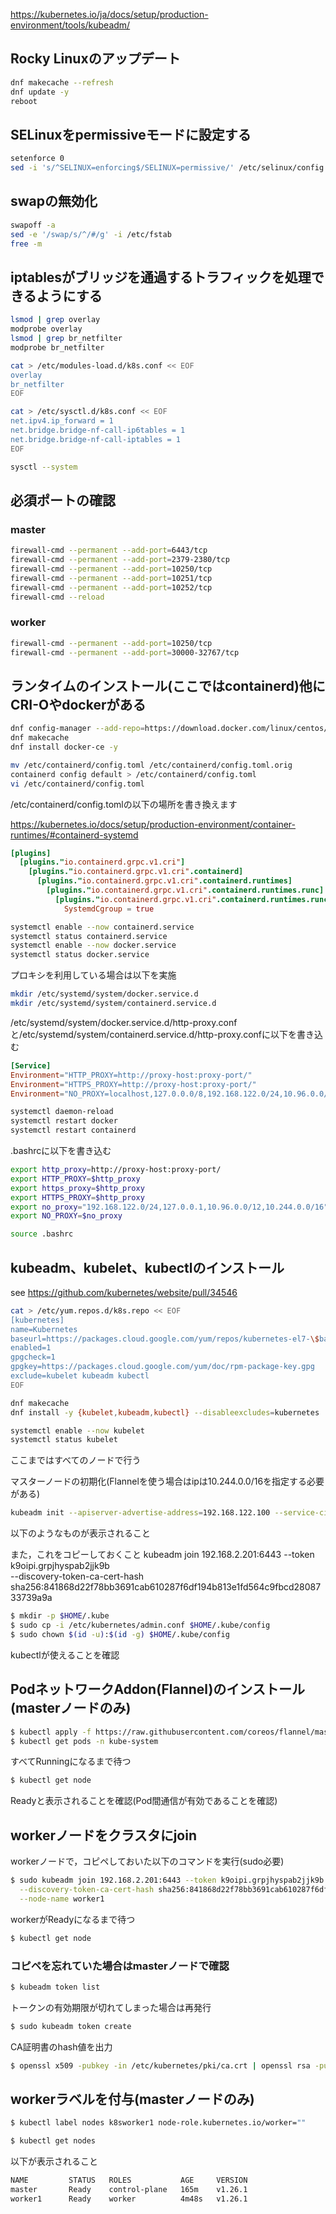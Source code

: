 https://kubernetes.io/ja/docs/setup/production-environment/tools/kubeadm/

## Rocky Linuxのアップデート

```sh
dnf makecache --refresh
dnf update -y
reboot
```

## SELinuxをpermissiveモードに設定する

```sh
setenforce 0
sed -i 's/^SELINUX=enforcing$/SELINUX=permissive/' /etc/selinux/config
```

## swapの無効化

```sh
swapoff -a
sed -e '/swap/s/^/#/g' -i /etc/fstab
free -m
```

## iptablesがブリッジを通過するトラフィックを処理できるようにする

```sh
lsmod | grep overlay
modprobe overlay
lsmod | grep br_netfilter
modprobe br_netfilter

cat > /etc/modules-load.d/k8s.conf << EOF
overlay
br_netfilter
EOF

cat > /etc/sysctl.d/k8s.conf << EOF
net.ipv4.ip_forward = 1
net.bridge.bridge-nf-call-ip6tables = 1
net.bridge.bridge-nf-call-iptables = 1
EOF

sysctl --system
```

## 必須ポートの確認 
### master

```sh
firewall-cmd --permanent --add-port=6443/tcp
firewall-cmd --permanent --add-port=2379-2380/tcp
firewall-cmd --permanent --add-port=10250/tcp
firewall-cmd --permanent --add-port=10251/tcp
firewall-cmd --permanent --add-port=10252/tcp
firewall-cmd --reload
```

### worker

```sh
firewall-cmd --permanent --add-port=10250/tcp
firewall-cmd --permanent --add-port=30000-32767/tcp
```

## ランタイムのインストール(ここではcontainerd)他にCRI-Oやdockerがある

```sh
dnf config-manager --add-repo=https://download.docker.com/linux/centos/docker-ce.repo
dnf makecache
dnf install docker-ce -y
```

```sh
mv /etc/containerd/config.toml /etc/containerd/config.toml.orig
containerd config default > /etc/containerd/config.toml
vi /etc/containerd/config.toml
```

/etc/containerd/config.tomlの以下の場所を書き換えます

https://kubernetes.io/docs/setup/production-environment/container-runtimes/#containerd-systemd

```toml
[plugins]
  [plugins."io.containerd.grpc.v1.cri"]
    [plugins."io.containerd.grpc.v1.cri".containerd]
      [plugins."io.containerd.grpc.v1.cri".containerd.runtimes]
        [plugins."io.containerd.grpc.v1.cri".containerd.runtimes.runc]
          [plugins."io.containerd.grpc.v1.cri".containerd.runtimes.runc.options]
            SystemdCgroup = true
```

```sh
systemctl enable --now containerd.service
systemctl status containerd.service
systemctl enable --now docker.service
systemctl status docker.service
```

プロキシを利用している場合は以下を実施

```sh
mkdir /etc/systemd/system/docker.service.d
mkdir /etc/systemd/system/containerd.service.d
```

/etc/systemd/system/docker.service.d/http-proxy.confと/etc/systemd/system/containerd.service.d/http-proxy.confに以下を書き込む

```conf
[Service]
Environment="HTTP_PROXY=http://proxy-host:proxy-port/"
Environment="HTTPS_PROXY=http://proxy-host:proxy-port/"
Environment="NO_PROXY=localhost,127.0.0.0/8,192.168.122.0/24,10.96.0.0/12,10.244.0.0/16"
```

```sh
systemctl daemon-reload 
systemctl restart docker
systemctl restart containerd
```

.bashrcに以下を書き込む

```sh
export http_proxy=http://proxy-host:proxy-port/
export HTTP_PROXY=$http_proxy
export https_proxy=$http_proxy
export HTTPS_PROXY=$http_proxy
export no_proxy="192.168.122.0/24,127.0.0.1,10.96.0.0/12,10.244.0.0/16";
export NO_PROXY=$no_proxy
```

```sh
source .bashrc
```

## kubeadm、kubelet、kubectlのインストール

see https://github.com/kubernetes/website/pull/34546
```sh
cat > /etc/yum.repos.d/k8s.repo << EOF 
[kubernetes] 
name=Kubernetes 
baseurl=https://packages.cloud.google.com/yum/repos/kubernetes-el7-\$basearch
enabled=1 
gpgcheck=1 
gpgkey=https://packages.cloud.google.com/yum/doc/rpm-package-key.gpg 
exclude=kubelet kubeadm kubectl 
EOF

dnf makecache
dnf install -y {kubelet,kubeadm,kubectl} --disableexcludes=kubernetes
```

```sh
systemctl enable --now kubelet
systemctl status kubelet
```

ここまではすべてのノードで行う

マスターノードの初期化(Flannelを使う場合はipは10.244.0.0/16を指定する必要がある)

```sh
kubeadm init --apiserver-advertise-address=192.168.122.100 --service-cidr=10.96.0.0/12 --pod-network-cidr=10.244.0.0/16
```

以下のようなものが表示されること

また，これをコピーしておくこと
kubeadm join 192.168.2.201:6443 --token k9oipi.grpjhyspab2jjk9b \
        --discovery-token-ca-cert-hash sha256:841868d22f78bb3691cab610287f6df194b813e1fd564c9fbcd2808733739a9a

```sh
$ mkdir -p $HOME/.kube
$ sudo cp -i /etc/kubernetes/admin.conf $HOME/.kube/config
$ sudo chown $(id -u):$(id -g) $HOME/.kube/config
```

kubectlが使えることを確認

## PodネットワークAddon(Flannel)のインストール(masterノードのみ)

```sh
$ kubectl apply -f https://raw.githubusercontent.com/coreos/flannel/master/Documentation/kube-flannel.yml
$ kubectl get pods -n kube-system
```

すべてRunningになるまで待つ

```sh
$ kubectl get node
```

Readyと表示されることを確認(Pod間通信が有効であることを確認)

## workerノードをクラスタにjoin

workerノードで，コピペしておいた以下のコマンドを実行(sudo必要)

```sh
$ sudo kubeadm join 192.168.2.201:6443 --token k9oipi.grpjhyspab2jjk9b \
  --discovery-token-ca-cert-hash sha256:841868d22f78bb3691cab610287f6df194b813e1fd564c9fbcd2808733739a9a \
  --node-name worker1
```

workerがReadyになるまで待つ

```sh
$ kubectl get node
```

### コピペを忘れていた場合はmasterノードで確認

```sh
$ kubeadm token list
```

トークンの有効期限が切れてしまった場合は再発行

```sh
$ sudo kubeadm token create
```

CA証明書のhash値を出力

```sh
$ openssl x509 -pubkey -in /etc/kubernetes/pki/ca.crt | openssl rsa -pubin -outform der 2>/dev/null | openssl dgst -sha256 -hex | sed 's/^.* //'
```

## workerラベルを付与(masterノードのみ)

```sh
$ kubectl label nodes k8sworker1 node-role.kubernetes.io/worker=""
```

```sh
$ kubectl get nodes
```

以下が表示されること

```sh
NAME         STATUS   ROLES           AGE     VERSION
master       Ready    control-plane   165m    v1.26.1
worker1      Ready    worker          4m48s   v1.26.1
```
